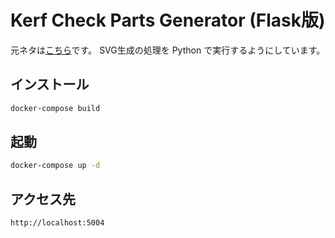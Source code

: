 # Kerf Check Parts Generator (Flask版)
元ネタは[こちら](https://doyolab.net/appli/kerf_check/kerf_check.html)です。
SVG生成の処理を Python で実行するようにしています。

## インストール
```bash
docker-compose build
```

## 起動
```bash
docker-compose up -d
```

## アクセス先
```
http://localhost:5004
```